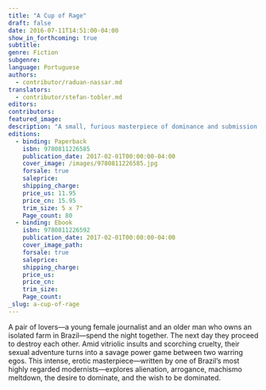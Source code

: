 ```yaml
---
title: "A Cup of Rage"
draft: false
date: 2016-07-11T14:51:00-04:00
show_in_forthcoming: true
subtitle:
genre: Fiction
subgenre:
language: Portuguese
authors:
  - contributor/raduan-nassar.md
translators:
  - contributor/stefan-tobler.md
editors:
contributors:
featured_image:
description: "A small, furious masterpiece of dominance and submission "
editions:
  - binding: Paperback
    isbn: 9780811226585
    publication_date: 2017-02-01T00:00:00-04:00
    cover_image: /images/9780811226585.jpg
    forsale: true
    saleprice:
    shipping_charge:
    price_us: 11.95
    price_cn: 15.95
    trim_size: 5 x 7"
    Page_count: 80
  - binding: Ebook
    isbn: 9780811226592
    publication_date: 2017-02-01T00:00:00-04:00
    cover_image_path:
    forsale: true
    saleprice:
    shipping_charge:
    price_us:
    price_cn:
    trim_size:
    Page_count:
_slug: a-cup-of-rage
---
```


A pair of lovers—a young female journalist and an older man who owns an isolated farm in Brazil—spend the night together. The next day they proceed to destroy each other. Amid vitriolic insults and scorching cruelty, their sexual adventure turns into a savage power game between two warring egos. This intense, erotic masterpiece—written by one of Brazil’s most highly regarded modernists—explores alienation, arrogance, machismo meltdown, the desire to dominate, and the wish to be dominated.

